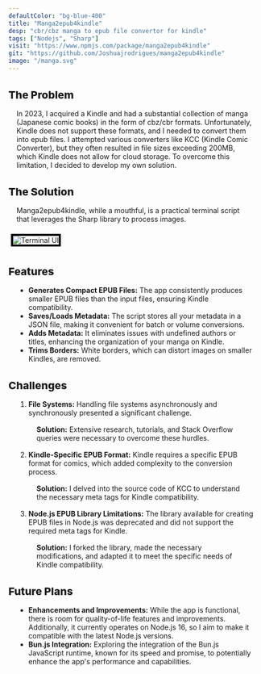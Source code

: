 ```yaml
---
defaultColor: "bg-blue-400"
title: "Manga2epub4kindle"
desp: "cbr/cbz manga to epub file convertor for kindle"
tags: ["Nodejs", "Sharp"]
visit: "https://www.npmjs.com/package/manga2epub4kindle"
git: "https://github.com/Joshuajrodrigues/manga2epub4kindle"
image: "/manga.svg"
---
```


<div class="mb-0 font-sans text-base sm:text-lg md:text-xl lg:text-2xl xl:text-2xl flex flex-col items-center justify-center">
  <h1 class="text-2xl sm:text-3xl md:text-4xl lg:text-4xl xl:text-4xl font-bold mb-6">
    The Problem
  </h1>
  <p>
    In 2023, I acquired a Kindle and had a substantial collection of manga (Japanese comic books) in the form of cbz/cbr formats. Unfortunately, Kindle does not support these formats, and I needed to convert them into epub files. I attempted various converters like KCC (Kindle Comic Converter), but they often resulted in file sizes exceeding 200MB, which Kindle does not allow for cloud storage. To overcome this limitation, I decided to develop my own solution.
  </p>

  <h1 class="text-2xl sm:text-3xl md:text-4xl lg:text-4xl xl:text-4xl font-bold mb-6">
    The Solution
  </h1>
  <p>
    Manga2epub4kindle, while a mouthful, is a practical terminal script that leverages the Sharp library to process images.
  </p>
  <img src="/manga/tui.png" class="border-4 border-black mb-4 lg:w-1/2 " alt="Terminal UI">

  <h1 class="text-2xl sm:text-3xl md:text-4xl lg:text-4xl xl:text-4xl font-bold mb-6">
    Features
  </h1>
  <ul class="list-disc ml-6 mb-4">
    <li>
      <strong>Generates Compact EPUB Files:</strong> The app consistently produces smaller EPUB files than the input files, ensuring Kindle compatibility.
    </li>
    <li>
      <strong>Saves/Loads Metadata:</strong> The script stores all your metadata in a JSON file, making it convenient for batch or volume conversions.
    </li>
    <li>
      <strong>Adds Metadata:</strong> It eliminates issues with undefined authors or titles, enhancing the organization of your manga on Kindle.
    </li>
    <li>
      <strong>Trims Borders:</strong> White borders, which can distort images on smaller Kindles, are removed.
    </li>
  </ul>

  <h1 class="text-2xl sm:text-3xl md:text-4xl lg:text-4xl xl:text-4xl font-bold mb-6">
    Challenges
  </h1>
  <ol class="list-decimal ml-6 mb-4">
    <li>
      <strong>File Systems:</strong> Handling file systems asynchronously and synchronously presented a significant challenge.
      <p>
        <strong>Solution:</strong> Extensive research, tutorials, and Stack Overflow queries were necessary to overcome these hurdles.
      </p>
    </li>
    <li>
      <strong>Kindle-Specific EPUB Format:</strong> Kindle requires a specific EPUB format for comics, which added complexity to the conversion process.
      <p>
        <strong>Solution:</strong> I delved into the source code of KCC to understand the necessary meta tags for Kindle compatibility.
      </p>
    </li>
    <li>
      <strong>Node.js EPUB Library Limitations:</strong> The library available for creating EPUB files in Node.js was deprecated and did not support the required meta tags for Kindle.
      <p>
        <strong>Solution:</strong> I forked the library, made the necessary modifications, and adapted it to meet the specific needs of Kindle compatibility.
      </p>
    </li>
  </ol>

  <h1 class="text-2xl sm:text-3xl md:text-4xl lg:text-4xl xl:text-4xl font-bold mb-6">
    Future Plans
  </h1>
  <ul class="list-disc ml-6 mb-4">
    <li>
      <strong>Enhancements and Improvements:</strong> While the app is functional, there is room for quality-of-life features and improvements. Additionally, it currently operates on Node.js 16, so I aim to make it compatible with the latest Node.js versions.
    </li>
    <li>
      <strong>Bun.js Integration:</strong> Exploring the integration of the Bun.js JavaScript runtime, known for its speed and promise, to potentially enhance the app's performance and capabilities.
    </li>
  </ul>
</div>

<style>
      h1 {
        margin-top: 2rem;
        font-weight: 800;
        font-size:1.3rem;
      }
      h2{
        font-weight: 500;
        font-size:1rem;
   
        margin:0 1rem 
      }
  ul, ol, p {
    list-style: revert;
    margin:1rem
  }
  .astro-code{
    margin:1rem
  }
      img{
   
    border: black 4px solid ;
    margin:5px;
  }
</style>
